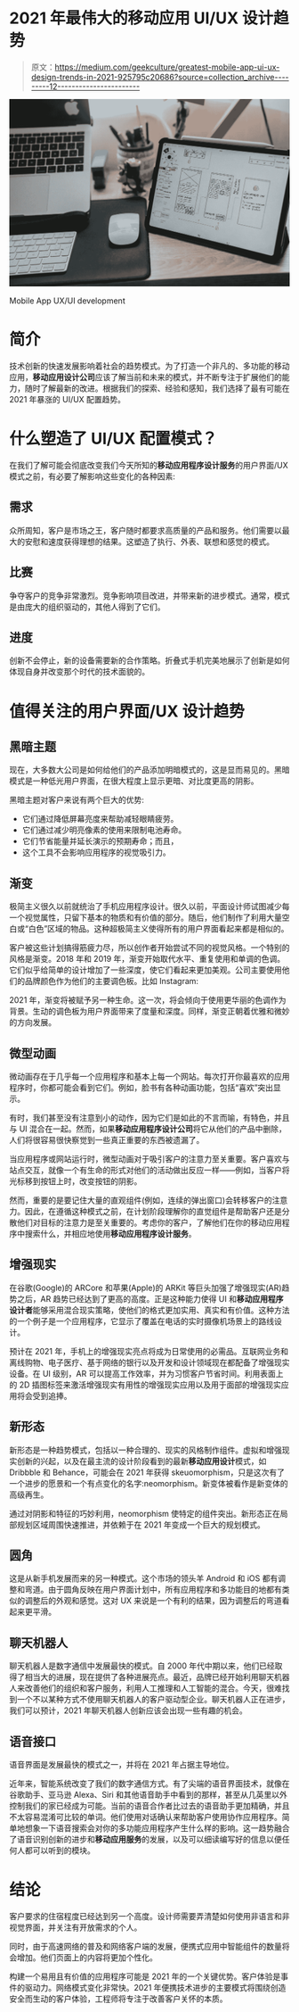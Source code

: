 # 2021 年最伟大的移动应用 UI/UX 设计趋势

> 原文：<https://medium.com/geekculture/greatest-mobile-app-ui-ux-design-trends-in-2021-925795c20686?source=collection_archive---------12----------------------->

![](img/e288c23ff1e7bfa64415ef9d17d0745c.png)

Mobile App UX/UI development

# **简介**

技术创新的快速发展影响着社会的趋势模式。为了打造一个非凡的、多功能的移动应用，**移动应用设计公司**应该了解当前和未来的模式，并不断专注于扩展他们的能力，随时了解最新的改进。根据我们的探索、经验和感知，我们选择了最有可能在 2021 年暴涨的 UI/UX 配置趋势。

# 什么塑造了 UI/UX 配置模式？

在我们了解可能会彻底改变我们今天所知的**移动应用程序设计服务**的用户界面/UX 模式之前，有必要了解影响这些变化的各种因素:

## **需求**

众所周知，客户是市场之王，客户随时都要求高质量的产品和服务。他们需要以最大的安慰和速度获得理想的结果。这塑造了执行、外表、联想和感觉的模式。

## **比赛**

争夺客户的竞争非常激烈。竞争影响项目改进，并带来新的进步模式。通常，模式是由庞大的组织驱动的，其他人得到了它们。

## **进度**

创新不会停止，新的设备需要新的合作策略。折叠式手机完美地展示了创新是如何体现自身并改变那个时代的技术面貌的。

# 值得关注的用户界面/UX 设计趋势

## **黑暗主题**

现在，大多数大公司是如何给他们的产品添加明暗模式的，这是显而易见的。黑暗模式是一种低光用户界面，在很大程度上显示更暗、对比度更高的阴影。

黑暗主题对客户来说有两个巨大的优势:

*   它们通过降低屏幕亮度来帮助减轻眼睛疲劳。
*   它们通过减少明亮像素的使用来限制电池寿命。
*   它们节省能量并延长演示的预期寿命；而且，
*   这个工具不会影响应用程序的视觉吸引力。

## **渐变**

极简主义很久以前就统治了手机应用程序设计。很久以前，平面设计师试图减少每一个视觉属性，只留下基本的物质和有价值的部分。随后，他们制作了利用大量空白或“白色”区域的物品。这种超极简主义使得所有的用户界面看起来都是相似的。

客户被这些计划搞得筋疲力尽，所以创作者开始尝试不同的视觉风格。一个特别的风格是渐变。2018 年和 2019 年，渐变开始取代水平、重复使用和单调的色调。它们似乎给简单的设计增加了一些深度，使它们看起来更加美观。公司主要使用他们的品牌颜色作为他们的主要调色板。比如 Instagram:

2021 年，渐变将被赋予另一种生命。这一次，将会倾向于使用更华丽的色调作为背景。生动的调色板为用户界面带来了度量和深度。同样，渐变正朝着优雅和微妙的方向发展。

## **微型动画**

微动画存在于几乎每一个应用程序和基本上每一个网站。每次打开你最喜欢的应用程序时，你都可能会看到它们。例如，脸书有各种动画功能，包括“喜欢”突出显示。

有时，我们甚至没有注意到小的动作，因为它们是如此的不言而喻，有特色，并且与 UI 混合在一起。然而，如果**移动应用程序设计公司**将它从他们的产品中删除，人们将很容易很快察觉到一些真正重要的东西被遗漏了。

当应用程序或网站运行时，微型动画对于吸引客户的注意力至关重要。客户喜欢与站点交互，就像一个有生命的形式对他们的活动做出反应一样——例如，当客户将光标移到按钮上时，改变按钮的阴影。

然而，重要的是要记住大量的直观组件(例如，连续的弹出窗口)会转移客户的注意力。因此，在遵循这种模式之前，在计划阶段理解你的直觉组件是帮助客户还是分散他们对目标的注意力是至关重要的。考虑你的客户，了解他们在你的移动应用程序中搜索什么，并相应地使用**移动应用程序设计服务**。

## **增强现实**

在谷歌(Google)的 ARCore 和苹果(Apple)的 ARKit 等巨头加强了增强现实(AR)趋势之后，AR 趋势已经达到了更高的高度。正是这种能力使得 UI 和**移动应用程序设计者**能够采用混合现实策略，使他们的格式更加实用、真实和有价值。这种方法的一个例子是一个应用程序，它显示了覆盖在电话的实时摄像机场景上的路线设计。

预计在 2021 年，手机上的增强现实亮点将成为日常使用的必需品。互联网业务和离线购物、电子医疗、基于网络的银行以及开发和设计领域现在都配备了增强现实设备。在 UI 级别，AR 可以提高工作效率，并为习惯客户节省时间。利用表面上的 2D 插图标签来激活增强现实有用性的增强现实应用以及用于面部的增强现实应用将会受到追捧。

## **新形态**

新形态是一种趋势模式，包括以一种合理的、现实的风格制作组件。虚拟和增强现实创新的兴起，以及在最主流的设计阶段看到的最新**移动应用设计**模式，如 Dribbble 和 Behance，可能会在 2021 年获得 skeuomorphism，只是这次有了一个进步的愿景和一个有点变化的名字:neomorphism。新变体被看作是新变体的高级再生。

通过对阴影和特征的巧妙利用，neomorphism 使特定的组件突出。新形态正在局部规划区域周围快速推进，并依赖于在 2021 年变成一个巨大的规划模式。

## **圆角**

这是从新手机发展而来的另一种模式。这个市场的领头羊 Android 和 iOS 都有调整和弯道。由于圆角反映在用户界面计划中，所有应用程序和多功能目的地都有类似的调整后的外观和感觉。这对 UX 来说是一个有利的结果，因为调整后的弯道看起来更平滑。

## **聊天机器人**

聊天机器人是数字通信中发展最快的模式。自 2000 年代中期以来，他们已经取得了相当大的进展，现在提供了各种进展亮点。最近，品牌已经开始利用聊天机器人来改善他们的组织和客户服务，利用人工推理和人工智能的混合。今天，很难找到一个不以某种方式不使用聊天机器人的客户驱动型企业。聊天机器人正在进步，我们可以预计，2021 年聊天机器人创新应该会出现一些有趣的机会。

## **语音接口**

语音界面是发展最快的模式之一，并将在 2021 年占据主导地位。

近年来，智能系统改变了我们的数字通信方式。有了尖端的语音界面技术，就像在谷歌助手、亚马逊 Alexa、Siri 和其他语音助手中看到的那样，甚至从几英里以外控制我们的家已经成为可能。当前的语音合作者比过去的语音助手更加精确，并且不太容易混淆可比较的单词。他们使用对话确认来帮助客户使用协作应用程序。简单地想象一下语音搜索会对你的多功能应用程序产生什么样的影响。这一趋势融合了语音识别创新的进步和**移动应用服务**的发展，以及可以细读编写好的信息以便任何人都可以听到的模块。

# **结论**

客户要求的住宿程度已经达到另一个高度。设计师需要弄清楚如何使用非语言和非视觉界面，并关注有开放需求的个人。

同时，由于高速网络的普及和网络客户端的发展，便携式应用中智能组件的数量将会增加。他们页面上的内容将更加个性化。

构建一个易用且有价值的应用程序可能是 2021 年的一个关键优势。客户体验是事件的驱动力。网络模式变化非常快。2021 年便携技术进步的主要模式将围绕创造安全而生动的客户体验，工程师将专注于改善客户关怀的本质。